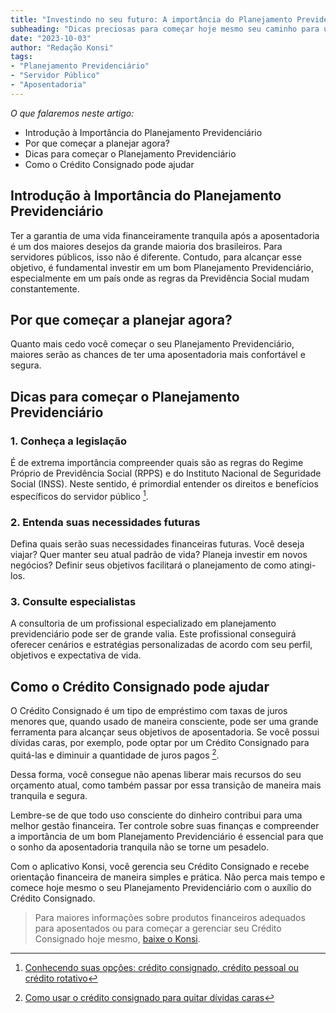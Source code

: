 ```yaml
---
title: "Investindo no seu futuro: A importância do Planejamento Previdenciário para Servidores Públicos"
subheading: "Dicas preciosas para começar hoje mesmo seu caminho para uma aposentadoria tranquila"
date: "2023-10-03"
author: "Redação Konsi"
tags:
- "Planejamento Previdenciário"
- "Servidor Público"
- "Aposentadoria"
---
```


_O que falaremos neste artigo:_

- Introdução à Importância do Planejamento Previdenciário
- Por que começar a planejar agora?
- Dicas para começar o Planejamento Previdenciário
- Como o Crédito Consignado pode ajudar

## Introdução à Importância do Planejamento Previdenciário

Ter a garantia de uma vida financeiramente tranquila após a aposentadoria é um dos maiores desejos da grande maioria dos brasileiros. Para servidores públicos, isso não é diferente. Contudo, para alcançar esse objetivo, é fundamental investir em um bom Planejamento Previdenciário, especialmente em um país onde as regras da Previdência Social mudam constantemente.

## Por que começar a planejar agora?

Quanto mais cedo você começar o seu Planejamento Previdenciário, maiores serão as chances de ter uma aposentadoria mais confortável e segura.

## Dicas para começar o Planejamento Previdenciário

### 1. Conheça a legislação

É de extrema importância compreender quais são as regras do Regime Próprio de Previdência Social (RPPS) e do Instituto Nacional de Seguridade Social (INSS). Neste sentido, é primordial entender os direitos e benefícios específicos do servidor público [^1^].

### 2. Entenda suas necessidades futuras

Defina quais serão suas necessidades financeiras futuras. Você deseja viajar? Quer manter seu atual padrão de vida? Planeja investir em novos negócios? Definir seus objetivos facilitará o planejamento de como atingi-los.

### 3. Consulte especialistas

A consultoria de um profissional especializado em planejamento previdenciário pode ser de grande valia. Este profissional conseguirá oferecer cenários e estratégias personalizadas de acordo com seu perfil, objetivos e expectativa de vida.

## Como o Crédito Consignado pode ajudar

O Crédito Consignado é um tipo de empréstimo com taxas de juros menores que, quando usado de maneira consciente, pode ser uma grande ferramenta para alcançar seus objetivos de aposentadoria. Se você possui dívidas caras, por exemplo, pode optar por um Crédito Consignado para quitá-las e diminuir a quantidade de juros pagos [^2^].

Dessa forma, você consegue não apenas liberar mais recursos do seu orçamento atual, como também passar por essa transição de maneira mais tranquila e segura.

Lembre-se de que todo uso consciente do dinheiro contribui para uma melhor gestão financeira. Ter controle sobre suas finanças e compreender a importância de um bom Planejamento Previdenciário é essencial para que o sonho da aposentadoria tranquila não se torne um pesadelo.

Com o aplicativo Konsi, você gerencia seu Crédito Consignado e recebe orientação financeira de maneira simples e prática. Não perca mais tempo e comece hoje mesmo o seu Planejamento Previdenciário com o auxílio do Crédito Consignado.

[^1^]: [Conhecendo suas opções: crédito consignado, crédito pessoal ou crédito rotativo](https://konsi.com.br/postagens/conhecendo-suas-opes-crdito-consignado-crdito-pessoal-ou-crdito-rotativo)
[^2^]: [Como usar o crédito consignado para quitar dívidas caras](https://konsi.com.br/postagens/como-usar-o-crdito-consignado-para-quitar-dvidas-caras) 

> Para maiores informações sobre produtos financeiros adequados para aposentados ou para começar a gerenciar seu Crédito Consignado hoje mesmo, [baixe o Konsi](https://konsi.com.br/download).